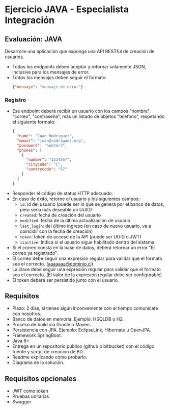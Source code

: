 # Ejercicio JAVA - Especialista Integración

## Evaluación: JAVA

Desarrolle una aplicación que exponga una API RESTful de creación de usuarios.

- Todos los endpoints deben aceptar y retornar solamente JSON, inclusive para los mensajes de error.
- Todos los mensajes deben seguir el formato:
  ```json
  {"mensaje": "mensaje de error"}
  ```

### Registro

- Ese endpoint deberá recibir un usuario con los campos "nombre", "correo", "contraseña", más un listado de objetos "teléfono", respetando el siguiente formato:
  ```json
  {
    "name": "Juan Rodriguez",
    "email": "juan@rodriguez.org",
    "password": "hunter2",
    "phones": [
      {
        "number": "1234567",
        "citycode": "1",
        "contrycode": "57"
      }
    ]
  }
  ```
- Responder el código de status HTTP adecuado.
- En caso de éxito, retorne el usuario y los siguientes campos:
  - `id`: id del usuario (puede ser lo que se genera por el banco de datos, pero sería más deseable un UUID)
  - `created`: fecha de creación del usuario
  - `modified`: fecha de la última actualización de usuario
  - `last_login`: del último ingreso (en caso de nuevo usuario, va a coincidir con la fecha de creación)
  - `token`: token de acceso de la API (puede ser UUID o JWT)
  - `isactive`: Indica si el usuario sigue habilitado dentro del sistema.
- Si el correo consta en la base de datos, deberá retornar un error "El correo ya registrado".
- El correo debe seguir una expresión regular para validar que el formato sea el correcto. (aaaaaaa@dominio.cl)
- La clave debe seguir una expresión regular para validar que el formato sea el correcto. (El valor de la expresión regular debe ser configurable)
- El token deberá ser persistido junto con el usuario.

## Requisitos

- Plazo: 2 días, si tienes algún inconveniente con el tiempo comunícate con nosotros.
- Banco de datos en memoria. Ejemplo: HSQLDB o H2.
- Proceso de build vía Gradle o Maven.
- Persistencia con JPA. Ejemplo: EclipseLink, Hibernate u OpenJPA.
- Framework SpringBoot.
- Java 8+
- Entrega en un repositorio público (github o bitbucket) con el código fuente y script de creación de BD.
- Readme explicando cómo probarlo.
- Diagrama de la solución.

## Requisitos opcionales

- JWT como token
- Pruebas unitarias
- Swagger